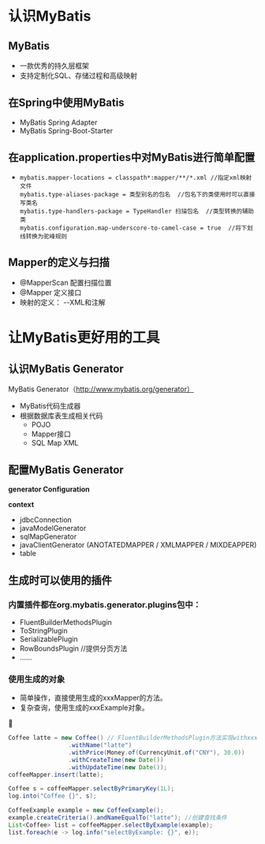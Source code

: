 # 认识MyBatis

## MyBatis

- 一款优秀的持久层框架
- 支持定制化SQL、存储过程和高级映射

## 在Spring中使用MyBatis

- MyBatis Spring Adapter
- MyBatis Spring-Boot-Starter

## 在application.properties中对MyBatis进行简单配置

- ```properties
  mybatis.mapper-locations = classpath*:mapper/**/*.xml //指定xml映射文件
  mybatis.type-aliases-package = 类型别名的包名  //包名下的类使用时可以直接写类名
  mybatis.type-handlers-package = TypeHandler 扫描包名  //类型转换的辅助类
  mybatis.configuration.map-underscore-to-camel-case = true  //将下划线转换为驼峰规则
  ```

  

## Mapper的定义与扫描

- @MapperScan 配置扫描位置
- @Mapper 定义接口
- 映射的定义： --XML和注解

# 让MyBatis更好用的工具

## 认识MyBatis Generator

MyBatis Generator（http://www.mybatis.org/generator）

- MyBatis代码生成器
- 根据数据库表生成相关代码
  - POJO
  - Mapper接口
  - SQL Map XML

## 配置MyBatis Generator

**generator Configuration**

**context**

- jdbcConnection
- javaModelGenerator
- sqlMapGenerator
- javaClientGenerator (ANOTATEDMAPPER / XMLMAPPER / MIXDEAPPER)
- table 

## 生成时可以使用的插件

### 内置插件都在org.mybatis.generator.plugins包中：

- FluentBuilderMethodsPlugin
- ToStringPlugin
- SerializablePlugin
- RowBoundsPlugin //提供分页方法
- ......

### 使用生成的对象

- 简单操作，直接使用生成的xxxMapper的方法。
- 复杂查询，使用生成的xxxExample对象。



```java
Coffee latte = new Coffee() // FluentBuilderMethodsPlugin方法实现withxxx
                 .withName("latte")
                 .withPrice(Money.of(CurrencyUnit.of("CNY"), 30.0))
                 .withCreateTime(new Date())
                 .withUpdateTime(new Date());
coffeeMapper.insert(latte);

Coffee s = coffeeMapper.selectByPrimaryKey(1L);
log.into("Coffee {}", s);

CoffeeExample example = new CoffeeExample();
example.createCriteria().andNameEqualTo("latte"); //创建查找条件  
List<Coffee> list = coffeeMapper.selectByExample(example);
list.foreach(e -> log.info("selectByExample: {}", e));
```


